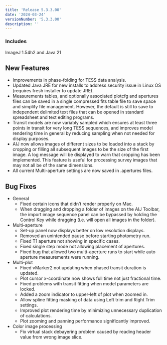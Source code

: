 ```yaml
---
title: 'Release 5.3.3.00'
date: '2024-03-24'
versionNumber: '5.3.3.00'
description: ''
---
```


### Includes
ImageJ 1.54h2 and Java 21


## New Features
- Improvements in phase-folding for TESS data analysis.
- Updated Java JRE for new installs to address security issue in Linux OS (requires fresh installer to update JRE).
- Measurements tables, and optionally associated plotcfg and apertures files can be saved in a single compressed fits table file to save space and simplify file management. However, the default is still to save to independent delimited text files that can be opened in standard spreadsheet and text editing programs.
- Transit models are now variably sampled which ensures at least three points in transit for very long TESS sequences, and improves model rendering time in general by reducing sampling when not needed for display purposes.
- AIJ now allows images of different sizes to be loaded into a stack by cropping or filling all subsequent images to be the size of the first image. A log message will be displayed to warn that cropping has been implemented. This feature is useful for processing survey images that may not all be of the same dimensions.
- All current Multi-aperture settings are now saved in .apertures files.
## Bug Fixes
- General
  - Fixed certain icons that didn’t render properly on Mac.
  - When dragging and dropping a folder of images on the AIJ Toolbar, the import image sequence panel can be bypassed by holding the Control Key while dragging (i.e. will open all images in the folder).
- Multi-aperture
  - Set-up panel now displays better on low resolution displays.
  - Removed an unintended pause before starting photometry run.
  - Fixed T1 aperture not showing in specific cases.
  - Fixed single step mode not allowing placement of apertures.
  - Fixed bug that allowed two multi-aperture runs to start while auto aperture measurements were running.
- Multi-plot
  - Fixed vMarker2 not updating when phased transit duration is updated.
  - Plot cursor x-coordinate now shows full time not just fractional time.
  - Fixed problems with transit fitting when model parameters are locked.
  - Added a zoom indicator to upper-left of plot when zoomed in.
  - Allow spline fitting masking of data using Left trim and Right Trim settings.
  - Improved plot rendering time by minimizing unnecessary duplication of calculations.
  - Plot zooming and panning performance significantly improved.
- Color image processing
  -  Fix virtual stack debayering problem caused by reading header value from wrong image slice.
